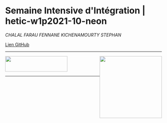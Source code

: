# Semaine Intensive d'Intégration | hetic-w1p2021-10-neon
*CHALAL FARAU FENNANE KICHENAMOURTY STEPHAN*

[Lien GitHub](https://github.com/Benjigo93/hetic-w1p2021-10-neon)

***
<img src="../assets/haribo-logo.png" width="200" height="50"> <img style="float:right" src="../assets/hetic-logo.png" width="200">
***

